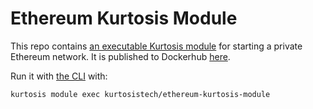 Ethereum Kurtosis Module
========================
This repo contains [an executable Kurtosis module](https://docs.kurtosistech.com/lambdas.html) for starting a private Ethereum network. It is published to Dockerhub [here](https://hub.docker.com/repository/docker/kurtosistech/ethereum-kurtosis-module). 

Run it with [the CLI](https://docs.kurtosistech.com/installation.html) with:

```
kurtosis module exec kurtosistech/ethereum-kurtosis-module
```
